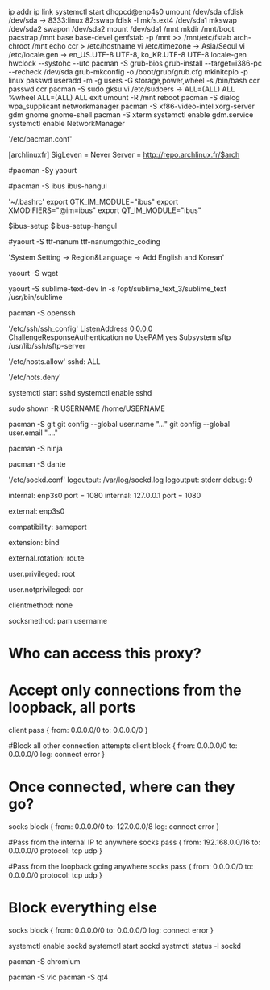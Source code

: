 ip addr
ip link
systemctl start dhcpcd@enp4s0
umount /dev/sda
cfdisk /dev/sda -> 8333:linux 82:swap
fdisk -l
mkfs.ext4 /dev/sda1
mkswap /dev/sda2
swapon /dev/sda2
mount /dev/sda1 /mnt
mkdir /mnt/boot
pacstrap /mnt base base-devel
genfstab -p /mnt >> /mnt/etc/fstab
arch-chroot /mnt
echo ccr > /etc/hostname
vi /etc/timezone -> Asia/Seoul
vi /etc/locale.gen -> en_US.UTF-8 UTF-8, ko_KR.UTF-8 UTF-8
locale-gen
hwclock --systohc --utc
pacman -S grub-bios
grub-install --target=i386-pc --recheck /dev/sda
grub-mkconfig -o /boot/grub/grub.cfg
mkinitcpio -p linux
passwd
useradd -m -g users -G storage,power,wheel -s /bin/bash ccr
passwd ccr
pacman -S sudo gksu
vi /etc/sudoers -> ALL=(ALL) ALL
%wheel ALL=(ALL) ALL
exit
umount -R /mnt
reboot
pacman -S dialog wpa_supplicant networkmanager
pacman -S xf86-video-intel xorg-server gdm gnome gnome-shell
pacman -S xterm
systemctl enable gdm.service
systemctl enable NetworkManager

'/etc/pacman.conf'

[archlinuxfr]
SigLeven = Never
Server = http://repo.archlinux.fr/$arch

#pacman -Sy yaourt

#pacman -S ibus ibus-hangul

'~/.bashrc'
export GTK_IM_MODULE="ibus"
export XMODIFIERS="@im=ibus"
export QT_IM_MODULE="ibus"

$ibus-setup
$ibus-setup-hangul

#yaourt -S ttf-nanum ttf-nanumgothic_coding

'System Setting -> Region&Language -> Add English and Korean'

yaourt -S wget

yaourt -S sublime-text-dev
ln -s /opt/sublime_text_3/sublime_text /usr/bin/sublime

pacman -S openssh

'/etc/ssh/ssh_config'
ListenAddress 0.0.0.0
ChallengeResponseAuthentication no
UsePAM yes
Subsystem sftp /usr/lib/ssh/sftp-server

'/etc/hosts.allow'
sshd: ALL

'/etc/hots.deny'

systemctl start sshd
systemctl enable sshd

sudo shown -R USERNAME /home/USERNAME

pacman -S git
git config --global user.name "..."
git config --global user.email "...."

pacman -S ninja

pacman -S dante

'/etc/sockd.conf'
logoutput: /var/log/sockd.log
logoutput: stderr
debug: 9

internal: enp3s0 port = 1080
internal: 127.0.0.1 port = 1080

external: enp3s0

compatibility: sameport

extension: bind

external.rotation: route

user.privileged: root

user.notprivileged: ccr

clientmethod: none

socksmethod: pam.username

# Who can access this proxy?
# Accept only connections from the loopback, all ports
client pass {
 from: 0.0.0.0/0 to: 0.0.0.0/0
}

#Block all other connection attempts
client block {
 from: 0.0.0.0/0 to: 0.0.0.0/0
 log: connect error
}

# Once connected, where can they go?
socks block {
 from: 0.0.0.0/0 to: 127.0.0.0/8
 log: connect error
}

#Pass from the internal IP to anywhere
socks pass {
 from: 192.168.0.0/16 to: 0.0.0.0/0
 protocol: tcp udp
}

#Pass from the loopback going anywhere
socks pass {
 from: 0.0.0.0/0 to: 0.0.0.0/0
 protocol: tcp udp
}

# Block everything else
socks block {
 from: 0.0.0.0/0 to: 0.0.0.0/0
 log: connect error
}

systemctl enable sockd
systemctl start sockd
systmctl status -l sockd

pacman -S chromium

pacman -S vlc
pacman -S qt4

